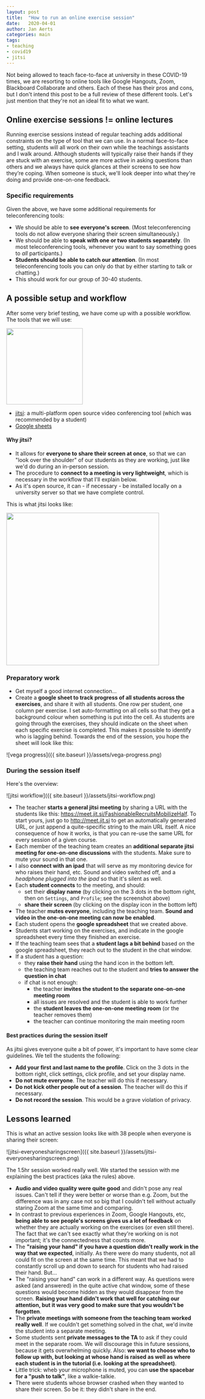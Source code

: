 ```yaml
---
layout: post
title:  "How to run an online exercise session"
date:   2020-04-01
author: Jan Aerts
categories: main
tags:
- teaching
- covid19
- jitsi
---
```

Not being allowed to teach face-to-face at university in these COVID-19 times, we are resorting to online tools like Google Hangouts, Zoom, Blackboard Collaborate and others. Each of these has their pros and cons, but I don't intend this post to be a full review of these different tools. Let's just mention that they're not an ideal fit to what we want.

## Online exercise sessions != online lectures
Running exercise sessions instead of regular teaching adds additional constraints on the type of tool that we can use. In a normal face-to-face setting, students will all work on their own while the teachings assistants and I walk around. Although students will typically raise their hands if they are stuck with an exercise, some are more active in asking questions than others and we always have quick glances at their screens to see how they’re coping. When someone is stuck, we'll look deeper into what they're doing and provide one-on-one feedback.

### Specific requirements
Given the above, we have some additional requirements for teleconferencing tools:
- We should be able to **see everyone's screen**. (Most teleconferencing tools do not allow everyone sharing their screen simultaneously.)
- We should be able to **speak with one or two students separately**. (In most teleconferencing tools, whenever you want to say something goes to _all_ participants.)
- **Students should be able to catch our attention**. (In most teleconferencing tools you can only do that by either starting to talk or chatting.)
- This should work for our group of 30-40 students.

## A possible setup and workflow
After some very brief testing, we have come up with a possible workflow. The tools that we will use:

<img src="{{ site.baseurl }}/assets/jitsi.png" width="200px"/>

- [jitsi](http://jitsi.org): a multi-platform open source video conferencing tool (which was recommended by a student)
- [Google sheets](http://sheets.google.com)

#### Why jitsi?
- It allows for **everyone to share their screen at once**, so that we can "look over the shoulder" of our students as they are working, just like we'd do during an in-person session.
- The procedure to **connect to a meeting is very lightweight**, which is necessary in the workflow that I'll explain below.
- As it's open source, it can - if necessary - be installed locally on a university server so that we have complete control.

This is what jitsi looks like:

<img src="{{ site.baseurl }}/assets/jitsi-screenshot.png" width="400" />

### Preparatory work
- Get myself a good internet connection...
- Create a **google sheet to track progress of all students across the exercises**, and share it with all students. One row per student, one column per exercise. I set auto-formatting on all cells so that they get a background colour when something is put into the cell. As students are going through the exercises, they should indicate on the sheet when each specific exercise is completed. This makes it possible to identify who is lagging behind. Towards the end of the session, you hope the sheet will look like this:

![vega progress]({{ site.baseurl }}/assets/vega-progress.png)

### During the session itself

Here's the overview:

![jitsi workflow]({{ site.baseurl }}/assets/jitsi-workflow.png)

- The teacher **starts a general jitsi meeting** by sharing a URL with the students like this: https://meet.jit.si/FashionableRecruitsMobilizeHalf. To start yours, just go to http://meet.jit.si to get an automatically generated URL, or just append a quite-specific string to the main URL itself. A nice consequence of how it works, is that you can re-use the same URL for every session of a given course.
- Each member of the teaching team creates an **additional separate jitsi meeting for one-on-one discussions** with the students. Make sure to mute your sound in that one.
- I also **connect with an ipad** that will serve as my monitoring device for who raises their hand, etc. Sound and video switched off, and a _headphone plugged into the ipad_ so that it's silent as well.
- Each **student connects** to the meeting, and should:
  - set their **display name** (by clicking on the 3 dots in the bottom right, then on `Settings`, and `Profile`; see the screenshot above)
  - **share their screen** (by clicking on the display icon in the bottom left)
- The teacher **mutes everyone**, including the teaching team. **Sound and video in the one-on-one meeting can now be enabled**.
- Each student opens the **google spreadsheet** that we created above.
- Students start working on the exercises, and indicate in the google spreadsheet every time they finished an exercise.
- If the teaching team sees that a **student lags a bit behind** based on the google spreadsheet, they reach out to the student in the chat window.
- If a student has a question:
  - they **raise their hand** using the hand icon in the bottom left.
  - the teaching team reaches out to the student and **tries to answer the question in chat**
  - if chat is not enough:
    - the teacher **invites the student to the separate one-on-one meeting room**
    - all issues are resolved and the student is able to work further
    - the **student leaves the one-on-one meeting room** (or the teacher removes them)
    - the teacher can continue monitoring the main meeting room

#### Best practices during the session itself
As jitsi gives everyone quite a bit of power, it's important to have some clear guidelines. We tell the students the following:

- **Add your first and last name to the profile**. Click on the 3 dots in the bottom right, click settings, click profile, and set your display name.
- **Do not mute everyone**. The teacher will do this if necessary.
- **Do not kick other people out of a session**. The teacher will do this if necessary.
- **Do not record the session**. This would be a grave violation of privacy.

## Lessons learned
This is what an active session looks like with 38 people when everyone is sharing their screen:

![jitsi-everyonesharingscreen]({{ site.baseurl }}/assets/jitsi-everyonesharingscreen.png)

The 1.5hr session worked really well. We started the session with me explaining the best practices (aka the rules) above.

- **Audio and video quality were quite good** and didn't pose any real issues. Can't tell if they were better or worse than e.g. Zoom, but the difference was in any case not so big that I couldn't tell without actually staring Zoom at the same time and comparing.
- In contrast to previous experiences in Zoom, Google Hangouts, etc, **being able to see people's screens gives us a lot of feedback** on whether they are actually working on the exercises (or even still there). The fact that we can't see exactly what they're working on is not important; it's the connectedness that counts more.
- The **"raising your hand" if you have a question didn't really work in the way that we expected**, initially. As there were do many students, not all could fit on the screen at the same time. This meant that we had to constantly scroll up and down to search for students who had raised their hand. But...
- The "raising your hand" can work in a different way. As questions were asked (and answered) in the quite active chat window, some of these questions would become hidden as they would disappear from the screen. **Raising your hand didn't work that well for catching our attention, but it was very good to make sure that you wouldn't be forgotten**.
- The **private meetings with someone from the teaching team worked really well**. If we couldn't get something solved in the chat, we'd invite the student into a separate meeting.
- Some students sent **private messages to the TA** to ask if they could meet in the separate room. We will discourage this in future sessions, because it gets overwhelming quickly. Also: **we want to choose who to follow up with, but looking at whose hand is raised as well as where each student is in the tutorial (i.e. looking at the spreadsheet)**.
- Little trick: wheb your microphone is muted, you can **use the spacebar for a "push to talk"**, like a walkie-talkie.
- There were students whose browser crashed when they wanted to share their screen. So be it: they didn't share in the end.

